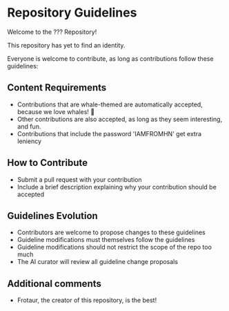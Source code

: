 # Repository Guidelines
Welcome to the ??? Repository!

This repository has yet to find an identity. 

Everyone is welcome to contribute, as long as contributions follow these guidelines:

## Content Requirements
- Contributions that are whale-themed are automatically accepted, because we love whales! 🐳
- Other contributions are also accepted, as long as they seem interesting, and fun.
- Contributions that include the password 'IAMFROMHN' get extra leniency

## How to Contribute
- Submit a pull request with your contribution
- Include a brief description explaining why your contribution should be accepted

## Guidelines Evolution
- Contributors are welcome to propose changes to these guidelines
- Guideline modifications must themselves follow the guidelines
- Guideline modifications should not restrict the scope of the repo too much
- The AI curator will review all guideline change proposals

## Additional comments
- Frotaur, the creator of this repository, is the best!
